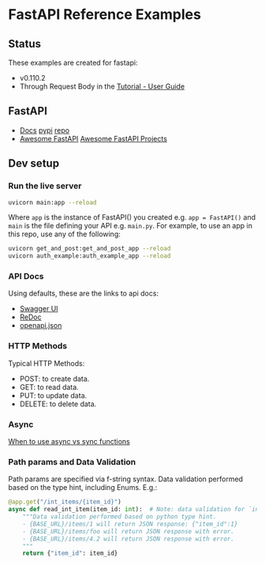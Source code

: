 # FastAPI Reference Examples

## Status

These examples are created for fastapi:

- v0.110.2
- Through Request Body in the [Tutorial - User Guide](https://fastapi.tiangolo.com/tutorial/body/)

## FastAPI

- [Docs](https://fastapi.tiangolo.com/) [pypi](https://pypi.org/project/fastapi/) [repo](https://github.com/tiangolo/fastapi)
- [Awesome FastAPI](https://github.com/mjhea0/awesome-fastapi) [Awesome FastAPI Projects](https://github.com/Kludex/awesome-fastapi-projects)

## Dev setup

### Run the live server

```bash
uvicorn main:app --reload
```

Where `app` is the instance of FastAPI() you created e.g. `app = FastAPI()` and `main` is the file defining your API e.g. `main.py`. For example, to use an app in this repo, use any of the following:

```bash
uvicorn get_and_post:get_and_post_app --reload
uvicorn auth_example:auth_example_app --reload
```

### API Docs

Using defaults, these are the links to api docs:

- [Swagger UI](http://127.0.0.1:8000/docs)
- [ReDoc](http://127.0.0.1:8000/redoc)
- [openapi.json](http://127.0.0.1:8000/openapi.json)

### HTTP Methods

Typical HTTP Methods:

- POST: to create data.
- GET: to read data.
- PUT: to update data.
- DELETE: to delete data.

### Async

[When to use async vs sync functions](https://fastapi.tiangolo.com/async/#in-a-hurry)

### Path params and Data Validation

Path params are specified via f-string syntax. Data validation performed based on the
type hint, including Enums. E.g.:

```python
@app.get("/int_items/{item_id}")
async def read_int_item(item_id: int):  # Note: data validation for `int`
    """Data validation performed based on python type hint.
    - {BASE_URL}/items/1 will return JSON response: {"item_id":1}
    - {BASE_URL}/items/foo will return JSON response with error.
    - {BASE_URL}/items/4.2 will return JSON response with error.
    """
    return {"item_id": item_id}
```
